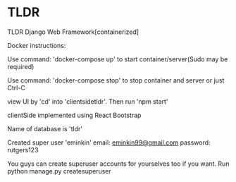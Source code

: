 # TLDR
TLDR Django Web Framework[containerized]

Docker instructions:

Use command: 'docker-compose up' to start container/server(Sudo may be required)

Use command: 'docker-compose stop' to stop container and server or just Ctrl-C

view UI by 'cd' into 'clientsidetldr'. Then run 'npm start'

clientSide implemented using React Bootstrap

Name of database is 'tldr'

Created super user 'eminkin'
email: eminkin99@gmail.com
password: rutgers123

You guys can create superuser accounts for yourselves too if you want. Run python manage.py createsuperuser
